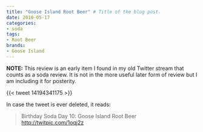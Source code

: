 ```yaml
---
title: "Goose Island Root Beer" # Title of the blog post.
date: 2010-05-17
categories:
- soda
tags:
- Root Beer
brands:
- Goose Island
---
```


**NOTE:** This review is an early item I found in my old Twitter stream that counts as a soda review. It is not in the more useful later form of review but I am including it for posterity.

{{< tweet 14194341175 >}}

In case the tweet is ever deleted, it reads:
> Birthday Soda Day 10: Goose Island Root Beer http://twitpic.com/1oqj2z